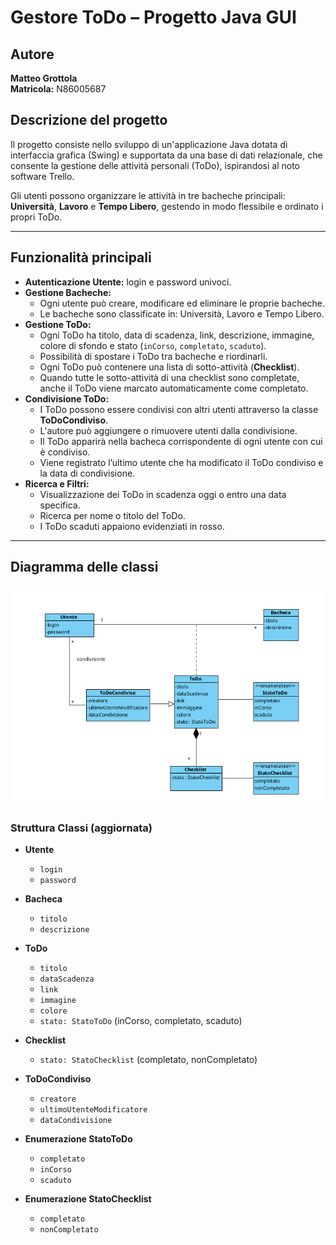 # Gestore ToDo – Progetto Java GUI

## Autore
**Matteo Grottola**  
**Matricola:** N86005687

## Descrizione del progetto

Il progetto consiste nello sviluppo di un'applicazione Java dotata di interfaccia grafica (Swing) e supportata da una base di dati relazionale, che consente la gestione delle attività personali (ToDo), ispirandosi al noto software Trello.

Gli utenti possono organizzare le attività in tre bacheche principali: **Università**, **Lavoro** e **Tempo Libero**, gestendo in modo flessibile e ordinato i propri ToDo.

---

## Funzionalità principali

- **Autenticazione Utente:** login e password univoci.
- **Gestione Bacheche:**
  - Ogni utente può creare, modificare ed eliminare le proprie bacheche.
  - Le bacheche sono classificate in: Università, Lavoro e Tempo Libero.
- **Gestione ToDo:**
  - Ogni ToDo ha titolo, data di scadenza, link, descrizione, immagine, colore di sfondo e stato (`inCorso`, `completato`, `scaduto`).
  - Possibilità di spostare i ToDo tra bacheche e riordinarli.
  - Ogni ToDo può contenere una lista di sotto-attività (**Checklist**).
  - Quando tutte le sotto-attività di una checklist sono completate, anche il ToDo viene marcato automaticamente come completato.
- **Condivisione ToDo:**
  - I ToDo possono essere condivisi con altri utenti attraverso la classe **ToDoCondiviso**.
  - L'autore può aggiungere o rimuovere utenti dalla condivisione.
  - Il ToDo apparirà nella bacheca corrispondente di ogni utente con cui è condiviso.
  - Viene registrato l’ultimo utente che ha modificato il ToDo condiviso e la data di condivisione.
- **Ricerca e Filtri:**
  - Visualizzazione dei ToDo in scadenza oggi o entro una data specifica.
  - Ricerca per nome o titolo del ToDo.
  - I ToDo scaduti appaiono evidenziati in rosso.

---

## Diagramma delle classi

![Schema UML](documentazione/Schema.png)

### Struttura Classi (aggiornata)

- **Utente**
  - `login`
  - `password`

- **Bacheca**
  - `titolo`
  - `descrizione`

- **ToDo**
  - `titolo`  
  - `dataScadenza`  
  - `link`  
  - `immagine`  
  - `colore`  
  - `stato: StatoToDo` (inCorso, completato, scaduto)

- **Checklist**
  - `stato: StatoChecklist` (completato, nonCompletato)

- **ToDoCondiviso**
  - `creatore`  
  - `ultimoUtenteModificatore`  
  - `dataCondivisione`

- **Enumerazione StatoToDo**
  - `completato`  
  - `inCorso`  
  - `scaduto`

- **Enumerazione StatoChecklist**
  - `completato`  
  - `nonCompletato`
